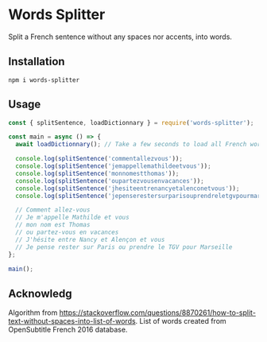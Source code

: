 # Words Splitter

Split a French sentence without any spaces nor accents, into words.

## Installation
```
npm i words-splitter
```

## Usage

```js
const { splitSentence, loadDictionnary } = require('words-splitter');

const main = async () => {
  await loadDictionnary(); // Take a few seconds to load all French words with their probability

  console.log(splitSentence('commentallezvous'));
  console.log(splitSentence('jemappellemathildeetvous'));
  console.log(splitSentence('monnomestthomas'));
  console.log(splitSentence('oupartezvousenvacances'));
  console.log(splitSentence('jhesiteentrenancyetalenconetvous'));
  console.log(splitSentence('jepenserestersurparisouprendreletgvpourmarseille'));

  // Comment allez-vous
  // Je m'appelle Mathilde et vous
  // mon nom est Thomas
  // ou partez-vous en vacances
  // J'hésite entre Nancy et Alençon et vous
  // Je pense rester sur Paris ou prendre le TGV pour Marseille
};

main();
```

## Acknowledg
Algorithm from https://stackoverflow.com/questions/8870261/how-to-split-text-without-spaces-into-list-of-words.
List of words created from OpenSubtitle French 2016 database.
